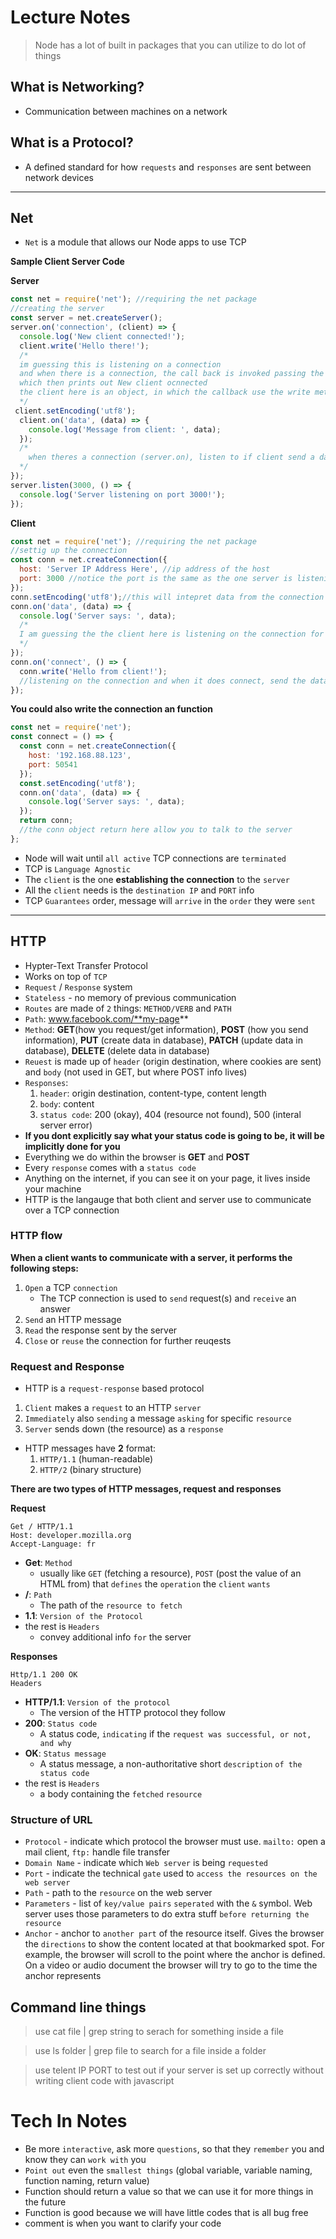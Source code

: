 # Lecture Notes
> Node has a lot of built in packages that you can utilize to do lot of things 

## What is Networking?
* Communication between machines on a network 
## What is a Protocol?
* A defined standard for how `requests` and `responses` are sent between network devices
---
## Net
* `Net` is a module that allows our Node apps to use TCP
  
**Sample Client Server Code**

**Server**
``` js
const net = require('net'); //requiring the net package
//creating the server
const server = net.createServer();
server.on('connection', (client) => {
  console.log('New client connected!');
  client.write('Hello there!');
  /*
  im guessing this is listening on a connection
  and when there is a connection, the call back is invoked passing the client as the parameter
  which then prints out New client ocnnected
  the client here is an object, in which the callback use the write method to pass the Hello there to the client
  */
 client.setEncoding('utf8');
  client.on('data', (data) => {
    console.log('Message from client: ', data);
  });
  /*
    when theres a connection (server.on), listen to if client send a data, and if it does, call back is invoked resulting in console.log
  */
});
server.listen(3000, () => {
  console.log('Server listening on port 3000!');
});
```
**Client**
``` js
const net = require('net'); //requiring the net package
//settig up the connection
const conn = net.createConnection({
  host: 'Server IP Address Here', //ip address of the host
  port: 3000 //notice the port is the same as the one server is listening to
});
conn.setEncoding('utf8');//this will intepret data from the connection it is getting (server) as text instead of char code
conn.on('data', (data) => {
  console.log('Server says: ', data);
  /*
  I am guessing the the client here is listening on the connection for incoming data, and when it does receive incoming data it invokes the callback and console.log the data
  */
});
conn.on('connect', () => {
  conn.write('Hello from client!');
  //listening on the connection and when it does connect, send the data hello from client to the connection (being the server)
});
```
**You could also write the connection an function**
``` js 
const net = require('net');
const connect = () => {
  const conn = net.createConnection({
    host: '192.168.88.123',
    port: 50541
  });
  const.setEncoding('utf8');
  conn.on('data', (data) => {
    console.log('Server says: ', data);
  });
  return conn;
  //the conn object return here allow you to talk to the server
};
```
* Node will wait until `all active` TCP connections are `terminated`
* TCP is `Language Agnostic`
* The `client` is the one **establishing the connection** to the `server`
* All the `client` needs is the `destination IP` and `PORT` info
* TCP `Guarantees` order, message will `arrive` in the `order` they were `sent`
---
## HTTP
* Hypter-Text Transfer Protocol
* Works on top of `TCP`
* `Request` / `Response` system
* `Stateless` - no memory of previous communication
* `Routes` are made of `2` things: `METHOD/VERB` and `PATH`
* `Path`: www.facebook.com/**my-page**
* `Method`: **GET**(how you request/get information), **POST** (how you send information), **PUT** (create data in database), **PATCH** (update data in database), **DELETE** (delete data in database)
* `Reuest` is made up of `header` (origin destination, where cookies are sent) and `body` (not used in GET, but where POST info lives)
* `Responses`:
    1) `header`: origin destination, content-type, content length
    2) `body`: content
    3) `status code`: 200 (okay), 404 (resource not found), 500 (interal server error)
* **If you dont explicitly say what your status code is going to be, it will be implicitly done for you**
* Everything we do within the browser is **GET** and **POST**
* Every `response` comes with a `status code`
* Anything on the internet, if you can see it on your page, it lives inside your machine
* HTTP is the langauge that both client and server use to communicate over a TCP connection
### HTTP flow
**When a client wants to communicate with a server, it performs the following steps:**
1) `Open` a TCP `connection`
   * The TCP connection is used to `send` request(s) and `receive` an answer
2) `Send` an HTTP message
3) `Read` the response sent by the server
4) `Close` or `reuse` the connection for further reuqests

### Request and Response
* HTTP is a `request-response` based protocol
1) `Client` makes a `request` to an HTTP `server`
2) `Immediately` also `sending` a message `asking` for specific `resource`
3) `Server` sends down (the resource) as a `response`
* HTTP messages have __2__ format:
  1) `HTTP/1.1` (human-readable)
  2) `HTTP/2` (binary structure)
   

**There are two types of HTTP messages, request and responses**

**Request**
```
Get / HTTP/1.1
Host: developer.mozilla.org
Accept-Language: fr
```
* **Get**: `Method` 
  * usually like `GET` (fetching a resource), `POST` (post the value of an HTML from) that `defines` the `operation` the `client` `wants`
* **/**: `Path` 
  * The path of the `resource to fetch`
* **1.1**: `Version of the Protocol`
* the rest is `Headers`
  * convey additional info `for` the server

**Responses**
```
Http/1.1 200 OK
Headers
```
* **HTTP/1.1**: `Version of the protocol`
  * The version of the HTTP protocol they follow
* **200**: `Status code`
  * A status code, `indicating` if the `request was successful, or not, and why`
* **OK**: `Status message`
  * A status message, a non-authoritative short `description` `of the status code`
* the rest is `Headers`
  * a body containing the `fetched` `resource`

### Structure of URL
* `Protocol` - indicate which protocol the browser must use. `mailto:` open a mail client, `ftp:` handle file transfer
* `Domain Name` - indicate which `Web server` is being `requested`
* `Port` - indicate the technical `gate` used to `access the resources on the web server`
* `Path` - path to the `resource` on the web server
* `Parameters` - list of `key/value pairs` `seperated` with the `&` symbol. Web server uses those parameters to do extra stuff `before returning the resource`
* `Anchor` - anchor to `another part` of the resource itself. Gives the browser the `directions` to show the content located at that bookmarked spot. For example, the browser will scroll to the point where the anchor is defined. On a video or audio document the browser will try to go to the time the anchor represents

## Command line things
> use cat file | grep string to serach for something inside a file

> use ls folder | grep file to search for a file inside a folder

> use telent IP PORT to test out if your server is set up correctly without writing client code with javascript


# Tech In Notes
* Be more `interactive`, ask more `questions`, so that they `remember` you and know they can `work with` you
* `Point out` even the `smallest things` (global variable, variable naming, function naming, return value)
* Function should return a value so that we can use it for more things in the future
* Function is good because we will have little codes that is all bug free
* comment is when you want to clarify your code